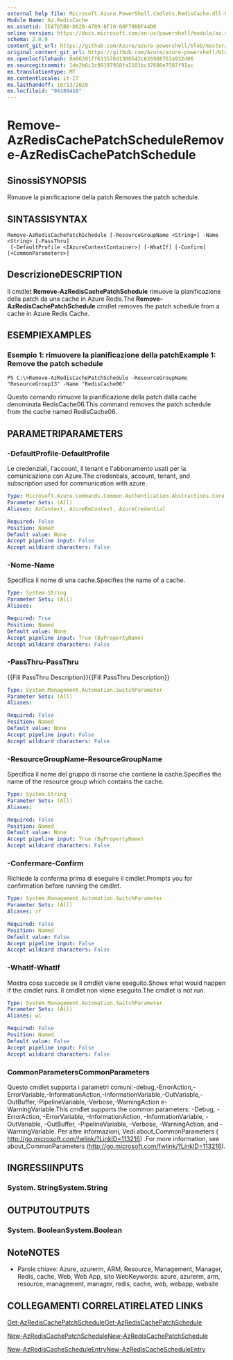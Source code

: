 ```yaml
---
external help file: Microsoft.Azure.PowerShell.Cmdlets.RedisCache.dll-Help.xml
Module Name: Az.RedisCache
ms.assetid: 2EA765B8-D82B-4789-8F10-88F79BDF44D0
online version: https://docs.microsoft.com/en-us/powershell/module/az.rediscache/remove-azrediscachepatchschedule
schema: 2.0.0
content_git_url: https://github.com/Azure/azure-powershell/blob/master/src/RedisCache/RedisCache/help/Remove-AzRedisCachePatchSchedule.md
original_content_git_url: https://github.com/Azure/azure-powershell/blob/master/src/RedisCache/RedisCache/help/Remove-AzRedisCachePatchSchedule.md
ms.openlocfilehash: 8e66391ff613578d1306543c626908763a932d06
ms.sourcegitcommit: 1de2b6c3c99197958fa2101bc37680e7507f91ac
ms.translationtype: MT
ms.contentlocale: it-IT
ms.lasthandoff: 10/13/2020
ms.locfileid: "94189416"
---
```

# <span data-ttu-id="6c5d8-101">Remove-AzRedisCachePatchSchedule</span><span class="sxs-lookup"><span data-stu-id="6c5d8-101">Remove-AzRedisCachePatchSchedule</span></span>

## <span data-ttu-id="6c5d8-102">Sinossi</span><span class="sxs-lookup"><span data-stu-id="6c5d8-102">SYNOPSIS</span></span>
<span data-ttu-id="6c5d8-103">Rimuove la pianificazione della patch.</span><span class="sxs-lookup"><span data-stu-id="6c5d8-103">Removes the patch schedule.</span></span>

## <span data-ttu-id="6c5d8-104">SINTASSI</span><span class="sxs-lookup"><span data-stu-id="6c5d8-104">SYNTAX</span></span>

```
Remove-AzRedisCachePatchSchedule [-ResourceGroupName <String>] -Name <String> [-PassThru]
 [-DefaultProfile <IAzureContextContainer>] [-WhatIf] [-Confirm] [<CommonParameters>]
```

## <span data-ttu-id="6c5d8-105">Descrizione</span><span class="sxs-lookup"><span data-stu-id="6c5d8-105">DESCRIPTION</span></span>
<span data-ttu-id="6c5d8-106">Il cmdlet **Remove-AzRedisCachePatchSchedule** rimuove la pianificazione della patch da una cache in Azure Redis.</span><span class="sxs-lookup"><span data-stu-id="6c5d8-106">The **Remove-AzRedisCachePatchSchedule** cmdlet removes the patch schedule from a cache in Azure Redis Cache.</span></span>

## <span data-ttu-id="6c5d8-107">ESEMPI</span><span class="sxs-lookup"><span data-stu-id="6c5d8-107">EXAMPLES</span></span>

### <span data-ttu-id="6c5d8-108">Esempio 1: rimuovere la pianificazione della patch</span><span class="sxs-lookup"><span data-stu-id="6c5d8-108">Example 1: Remove the patch schedule</span></span>
```
PS C:\>Remove-AzRedisCachePatchSchedule -ResourceGroupName "ResourceGroup13" -Name "RedisCache06"
```

<span data-ttu-id="6c5d8-109">Questo comando rimuove la pianificazione della patch dalla cache denominata RedisCache06.</span><span class="sxs-lookup"><span data-stu-id="6c5d8-109">This command removes the patch schedule from the cache named RedisCache06.</span></span>

## <span data-ttu-id="6c5d8-110">PARAMETRI</span><span class="sxs-lookup"><span data-stu-id="6c5d8-110">PARAMETERS</span></span>

### <span data-ttu-id="6c5d8-111">-DefaultProfile</span><span class="sxs-lookup"><span data-stu-id="6c5d8-111">-DefaultProfile</span></span>
<span data-ttu-id="6c5d8-112">Le credenziali, l'account, il tenant e l'abbonamento usati per la comunicazione con Azure.</span><span class="sxs-lookup"><span data-stu-id="6c5d8-112">The credentials, account, tenant, and subscription used for communication with azure.</span></span>

```yaml
Type: Microsoft.Azure.Commands.Common.Authentication.Abstractions.Core.IAzureContextContainer
Parameter Sets: (All)
Aliases: AzContext, AzureRmContext, AzureCredential

Required: False
Position: Named
Default value: None
Accept pipeline input: False
Accept wildcard characters: False
```

### <span data-ttu-id="6c5d8-113">-Nome</span><span class="sxs-lookup"><span data-stu-id="6c5d8-113">-Name</span></span>
<span data-ttu-id="6c5d8-114">Specifica il nome di una cache.</span><span class="sxs-lookup"><span data-stu-id="6c5d8-114">Specifies the name of a cache.</span></span>

```yaml
Type: System.String
Parameter Sets: (All)
Aliases:

Required: True
Position: Named
Default value: None
Accept pipeline input: True (ByPropertyName)
Accept wildcard characters: False
```

### <span data-ttu-id="6c5d8-115">-PassThru</span><span class="sxs-lookup"><span data-stu-id="6c5d8-115">-PassThru</span></span>
<span data-ttu-id="6c5d8-116">{{Fill PassThru Description}}</span><span class="sxs-lookup"><span data-stu-id="6c5d8-116">{{Fill PassThru Description}}</span></span>

```yaml
Type: System.Management.Automation.SwitchParameter
Parameter Sets: (All)
Aliases:

Required: False
Position: Named
Default value: None
Accept pipeline input: False
Accept wildcard characters: False
```

### <span data-ttu-id="6c5d8-117">-ResourceGroupName</span><span class="sxs-lookup"><span data-stu-id="6c5d8-117">-ResourceGroupName</span></span>
<span data-ttu-id="6c5d8-118">Specifica il nome del gruppo di risorse che contiene la cache.</span><span class="sxs-lookup"><span data-stu-id="6c5d8-118">Specifies the name of the resource group which contains the cache.</span></span>

```yaml
Type: System.String
Parameter Sets: (All)
Aliases:

Required: False
Position: Named
Default value: None
Accept pipeline input: True (ByPropertyName)
Accept wildcard characters: False
```

### <span data-ttu-id="6c5d8-119">-Confermare</span><span class="sxs-lookup"><span data-stu-id="6c5d8-119">-Confirm</span></span>
<span data-ttu-id="6c5d8-120">Richiede la conferma prima di eseguire il cmdlet.</span><span class="sxs-lookup"><span data-stu-id="6c5d8-120">Prompts you for confirmation before running the cmdlet.</span></span>

```yaml
Type: System.Management.Automation.SwitchParameter
Parameter Sets: (All)
Aliases: cf

Required: False
Position: Named
Default value: False
Accept pipeline input: False
Accept wildcard characters: False
```

### <span data-ttu-id="6c5d8-121">-WhatIf</span><span class="sxs-lookup"><span data-stu-id="6c5d8-121">-WhatIf</span></span>
<span data-ttu-id="6c5d8-122">Mostra cosa succede se il cmdlet viene eseguito.</span><span class="sxs-lookup"><span data-stu-id="6c5d8-122">Shows what would happen if the cmdlet runs.</span></span>
<span data-ttu-id="6c5d8-123">Il cmdlet non viene eseguito.</span><span class="sxs-lookup"><span data-stu-id="6c5d8-123">The cmdlet is not run.</span></span>

```yaml
Type: System.Management.Automation.SwitchParameter
Parameter Sets: (All)
Aliases: wi

Required: False
Position: Named
Default value: False
Accept pipeline input: False
Accept wildcard characters: False
```

### <span data-ttu-id="6c5d8-124">CommonParameters</span><span class="sxs-lookup"><span data-stu-id="6c5d8-124">CommonParameters</span></span>
<span data-ttu-id="6c5d8-125">Questo cmdlet supporta i parametri comuni:-debug,-ErrorAction,-ErrorVariable,-InformationAction,-InformationVariable,-OutVariable,-OutBuffer,-PipelineVariable,-Verbose,-WarningAction e-WarningVariable.</span><span class="sxs-lookup"><span data-stu-id="6c5d8-125">This cmdlet supports the common parameters: -Debug, -ErrorAction, -ErrorVariable, -InformationAction, -InformationVariable, -OutVariable, -OutBuffer, -PipelineVariable, -Verbose, -WarningAction, and -WarningVariable.</span></span> <span data-ttu-id="6c5d8-126">Per altre informazioni, Vedi about_CommonParameters ( http://go.microsoft.com/fwlink/?LinkID=113216) .</span><span class="sxs-lookup"><span data-stu-id="6c5d8-126">For more information, see about_CommonParameters (http://go.microsoft.com/fwlink/?LinkID=113216).</span></span>

## <span data-ttu-id="6c5d8-127">INGRESSI</span><span class="sxs-lookup"><span data-stu-id="6c5d8-127">INPUTS</span></span>

### <span data-ttu-id="6c5d8-128">System. String</span><span class="sxs-lookup"><span data-stu-id="6c5d8-128">System.String</span></span>

## <span data-ttu-id="6c5d8-129">OUTPUT</span><span class="sxs-lookup"><span data-stu-id="6c5d8-129">OUTPUTS</span></span>

### <span data-ttu-id="6c5d8-130">System. Boolean</span><span class="sxs-lookup"><span data-stu-id="6c5d8-130">System.Boolean</span></span>

## <span data-ttu-id="6c5d8-131">Note</span><span class="sxs-lookup"><span data-stu-id="6c5d8-131">NOTES</span></span>
* <span data-ttu-id="6c5d8-132">Parole chiave: Azure, azurerm, ARM, Resource, Management, Manager, Redis, cache, Web, Web App, sito Web</span><span class="sxs-lookup"><span data-stu-id="6c5d8-132">Keywords: azure, azurerm, arm, resource, management, manager, redis, cache, web, webapp, website</span></span>

## <span data-ttu-id="6c5d8-133">COLLEGAMENTI CORRELATI</span><span class="sxs-lookup"><span data-stu-id="6c5d8-133">RELATED LINKS</span></span>

[<span data-ttu-id="6c5d8-134">Get-AzRedisCachePatchSchedule</span><span class="sxs-lookup"><span data-stu-id="6c5d8-134">Get-AzRedisCachePatchSchedule</span></span>](./Get-AzRedisCachePatchSchedule.md)

[<span data-ttu-id="6c5d8-135">New-AzRedisCachePatchSchedule</span><span class="sxs-lookup"><span data-stu-id="6c5d8-135">New-AzRedisCachePatchSchedule</span></span>](./New-AzRedisCachePatchSchedule.md)

[<span data-ttu-id="6c5d8-136">New-AzRedisCacheScheduleEntry</span><span class="sxs-lookup"><span data-stu-id="6c5d8-136">New-AzRedisCacheScheduleEntry</span></span>](./New-AzRedisCacheScheduleEntry.md)


